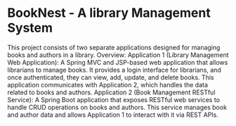 # BookNest - A library Management System
This project consists of two separate applications designed for managing books and authors in a library.
Overview:
Application 1 (Library Management Web Application): A Spring MVC and JSP-based web application that allows librarians to manage books. It provides a login interface for librarians, and once authenticated, they can view, add, update, and delete books. This application communicates with Application 2, which handles the data related to books and authors.
Application 2 (Book Management RESTful Service): A Spring Boot application that exposes RESTful web services to handle CRUD operations on books and authors. This service manages book and author data and allows Application 1 to interact with it via REST APIs.
